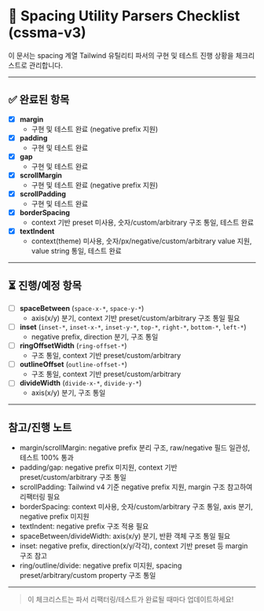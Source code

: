 # 📝 Spacing Utility Parsers Checklist (cssma-v3)

이 문서는 spacing 계열 Tailwind 유틸리티 파서의 구현 및 테스트 진행 상황을 체크리스트로 관리합니다.

---

## ✅ 완료된 항목

- [x] **margin**
  - 구현 및 테스트 완료 (negative prefix 지원)
- [x] **padding**
  - 구현 및 테스트 완료
- [x] **gap**
  - 구현 및 테스트 완료
- [x] **scrollMargin**
  - 구현 및 테스트 완료 (negative prefix 지원)
- [x] **scrollPadding**
  - 구현 및 테스트 완료
- [x] **borderSpacing**
  - context 기반 preset 미사용, 숫자/custom/arbitrary 구조 통일, 테스트 완료
- [x] **textIndent**
  - context(theme) 미사용, 숫자/px/negative/custom/arbitrary value 지원, value string 통일, 테스트 완료

---

## ⏳ 진행/예정 항목

- [ ] **spaceBetween** (`space-x-*`, `space-y-*`)
  - axis(x/y) 분기, context 기반 preset/custom/arbitrary 구조 통일 필요
- [ ] **inset** (`inset-*`, `inset-x-*`, `inset-y-*`, `top-*`, `right-*`, `bottom-*`, `left-*`)
  - negative prefix, direction 분기, 구조 통일
- [ ] **ringOffsetWidth** (`ring-offset-*`)
  - 구조 통일, context 기반 preset/custom/arbitrary
- [ ] **outlineOffset** (`outline-offset-*`)
  - 구조 통일, context 기반 preset/custom/arbitrary
- [ ] **divideWidth** (`divide-x-*`, `divide-y-*`)
  - axis(x/y) 분기, 구조 통일

---

## 참고/진행 노트

- margin/scrollMargin: negative prefix 분리 구조, raw/negative 필드 일관성, 테스트 100% 통과
- padding/gap: negative prefix 미지원, context 기반 preset/custom/arbitrary 구조 통일
- scrollPadding: Tailwind v4 기준 negative prefix 지원, margin 구조 참고하여 리팩터링 필요
- borderSpacing: context 미사용, 숫자/custom/arbitrary 구조 통일, axis 분기, negative prefix 미지원
- textIndent: negative prefix 구조 적용 필요
- spaceBetween/divideWidth: axis(x/y) 분기, 반환 객체 구조 통일 필요
- inset: negative prefix, direction(x/y/각각), context 기반 preset 등 margin 구조 참고
- ring/outline/divide: negative prefix 미지원, spacing preset/arbitrary/custom property 구조 통일

---

> 이 체크리스트는 파서 리팩터링/테스트가 완료될 때마다 업데이트하세요! 